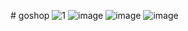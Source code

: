 
#   g o s h o p 
![1](https://github.com/AmryLil/goshop/assets/126005254/9a5396cf-32a9-41a4-99f8-893dae52933f)
![image](https://github.com/AmryLil/goshop/assets/126005254/97e630e6-baf0-4e85-ad6c-cb8fb60fd81d)
![image](https://github.com/AmryLil/goshop/assets/126005254/6208d258-fc33-4d7c-831c-16d4697a8633)
![image](https://github.com/AmryLil/goshop/assets/126005254/eeb32d1e-7d20-4a4c-b557-74567e4d01a4)


 
 
